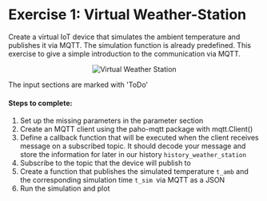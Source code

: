 # Exercise 1: Virtual Weather-Station

Create a virtual IoT device that simulates the ambient temperature and
publishes it via MQTT. The simulation function is already predefined.
This exercise to give a simple introduction to the communication via MQTT.

<div style="text-align: center;">
  <img src="https://raw.githubusercontent.
com/RWTH-EBC/FiLiP/tree/139-Add-images-to-tutorials/tutorials/ngsi_v2/e1_virtual_weatherstation
/tutorials_ngsi_v2-Exercise1.drawio.png" alt="Virtual Weather Station"/>
</div>

The input sections are marked with 'ToDo'

#### Steps to complete:
1. Set up the missing parameters in the parameter section
2. Create an MQTT client using the paho-mqtt package with mqtt.Client()
3. Define a callback function that will be executed when the client
   receives message on a subscribed topic. It should decode your message
   and store the information for later in our history
   `history_weather_station`
4. Subscribe to the topic that the device will publish to
5. Create a function that publishes the simulated temperature `t_amb` and
   the corresponding simulation time `t_sim `via MQTT as a JSON
6. Run the simulation and plot